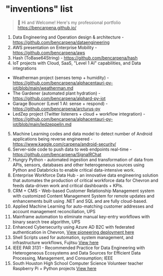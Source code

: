 # "inventions" list
> 👋 Hi and Welcome! Here's my professional portfolio https://bencarpena.github.io/

1. Data Engineering and Operation design & architecture - https://github.com/bencarpena/dataengineering
2. AWS presentation on Enterprise Mobility - https://github.com/bencarpena/aws
3. Hash (ToBase64String) - https://github.com/bencarpena/hash
4. IoT projects with Cloud, SaaS, "Level 1 AI" capabilities, and Data integrations
* Weatherman project (senses temp + humidity) - https://github.com/bencarpena/alphacentauri-py-iot/blob/main/weatherman.md
* The Gardener (automated plant hydration) - https://github.com/bencarpena/alphard-py-iot
* Garage Bouncer (Level 1 AI: sense + respond) - https://github.com/bencarpena/arcturus-py
* LedZep project (Twitter listeners + cloud + workflow integration) - https://github.com/bencarpena/alphacentauri-py-iot/blob/main/ledzeppelin.md
5. Machine Learning codes and data model to detect number of Android applications being reverse engineered - https://www.kaggle.com/carpena/android-security/
6. Server-side code to push data to web endpoints real-time - https://github.com/bencarpena/SignalRChat
7. Hungry Python - automated ingestion and transformation of data from APIs, sensors, databases and other heterogeneous sources using Python and Databricks to enable critical data-intensive work.
8. Enterprise Workforce Data Hub - an innovative data engineering solution that automates the production of critical workforce data for Chevron and feeds data-driven work and critical dashboards + KPIs.
9. CRM + CMS - Web-based Customer Relationship Management system with customized Content Management System for remote updates and enhancements built using .NET and SQL and are fully cloud-based.
10. Applied Machine Learning for auto-matching customer addresses and account management reconciliation, UPS
11. Mainframe automation to eliminate manual key-entry workflows with binary search tree algorithm, UPS
12. Enhanced Cybersecurity using Azure AD B2C with federated authentication in Chevron, [View pioneering deployment here](https://chevroncorporation.ease.apperian.com/)
13. Shell Scripts used for automation, system management, and infrastructure workflows, Fujitsu [View here](https://github.com/bencarpena/binsh)
14. IEEE PAR 3131 - Recommended Practice for Data Engineering with Heterogeneous Ecosystems and Data Sources for Efficient Data Processing, Management, and Consumption; IEEE
15. South Houston High School Computer Science Volunteer teacher Raspberry Pi + Python projects [View here](https://github.com/bencarpena/shhs-shared)

